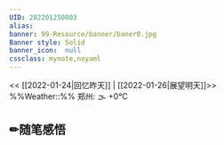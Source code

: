 ```yaml
---
UID: 202201250003 
alias:
banner: 99-Resource/banner/baner0.jpg 
Banner style: Solid
banner_icon:  null
cssclass: mynote,noyaml
---
```

<< [[2022-01-24|回忆昨天]] | [[2022-01-26|展望明天]]>>　　　　%%Weather::%% 郑州: 🌫  +0°C


## ✏随笔感悟


